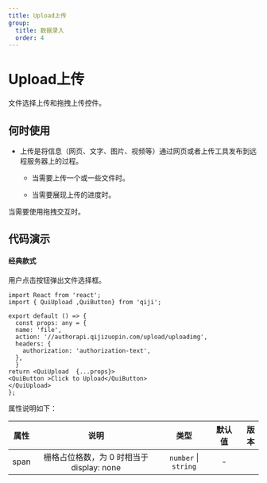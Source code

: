 ```yaml
---
title: Upload上传
group:
  title: 数据录入
  order: 4
---
```


# Upload上传
文件选择上传和拖拽上传控件。

## 何时使用
- 上传是将信息（网页、文字、图片、视频等）通过网页或者上传工具发布到远程服务器上的过程。

  - 当需要上传一个或一些文件时。

  - 当需要展现上传的进度时。

当需要使用拖拽交互时。

## 代码演示
#### 经典款式
用户点击按钮弹出文件选择框。
```tsx
import React from 'react';
import { QuiUpload ,QuiButton} from 'qiji';

export default () => {
  const props: any = {
  name: 'file',
  action: '//authorapi.qijizuopin.com/upload/uploadimg',
  headers: {
    authorization: 'authorization-text',
  },
  }
return <QuiUpload  {...props}>
<QuiButton >Click to Upload</QuiButton>
</QuiUpload>
};
```

属性说明如下：

| 属性      |                                                                 说明                                                                 |                 类型                  |  默认值  | 版本 |
| --------- | :----------------------------------------------------------------------------------------------------------------------------------: | :-----------------------------------: | :------: | ---: |
| span      |       栅格占位格数，为 0 时相当于 display: none    | `number` \| `string` | -  |      |
